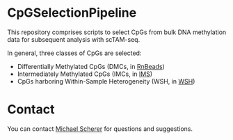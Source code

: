 # CpGSelectionPipeline

This repository comprises scripts to select CpGs from bulk DNA methylation data for subsequent analysis with scTAM-seq. 

In general, three classes of CpGs are selected:
- Differentially Methylated CpGs (DMCs, in [RnBeads](RnBeads))
- Intermediately Methylated CpGs (IMCs, in [IMS](IMS))
- CpGs harboring Within-Sample Heterogeneity (WSH, in [WSH](WSH))

# Contact

You can contact [Michael Scherer](michael.scherer@crg.eu) for questions and suggestions.
